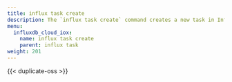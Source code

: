 ```yaml
---
title: influx task create
description: The `influx task create` command creates a new task in InfluxDB.
menu:
  influxdb_cloud_iox:
    name: influx task create
    parent: influx task
weight: 201
---
```


{{< duplicate-oss >}}
